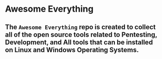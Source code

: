 # Awesome Everything
The `Awesome Everything` repo is created to collect all of the open source tools related to Pentesting, Development, and All tools that can be installed on Linux and Windows Operating Systems.
----
